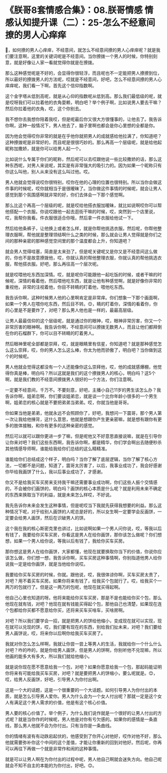 # 《朕哥8套情感合集》：08.朕哥情感 情感认知提升课（二）：25-怎么不经意间撩的男人心痒痒

🎼，如何撩的男人心痒痒，不经意间，就怎么不经意间撩的男人心痒痒呢？就是我们要注意啊，这里的关键词呢是不经意间。当你撩拨一个男人的时候，你特别刻意，就是好像让人家一看就觉得你就是在撩拨。

那么这种感觉呢是不好的，会显得你很轻浮，而且呢也不一定能把男人撩撩到位，所以最好的撩拨男人的方法呢，哎就是不经意间，好吧，怎么不经意间撩的男人心痒痒呢，我们看一下啊，首先这个信仰指数啊。

这个金字塔从低到高呢，就是从心仰的指数呢从低到高。那么我们最低级的呢，就是哎呀我们可以拉着他的衣角耍赖，明白吧？举个例子啊，比如说男人要去干嘛？然后你拉着他的衣角，哎，这个你别去。

我不想你去我想你陪着我哎，但是呢最后你又很大方很懂事的，让他去了。我告诉你啊，这种一般情况下，男人他去了，脑子里啊也都会是你心里想的全都是你。

因为他会觉得哎你非常的就是在乎他你就把男人的成就感给他拉满了，你知道吧？这种撩拨呢是非常好的，而且呢是很很巧妙的。那么再高一个层级呢，就是给他起昵称加撒娇，就是你可以给男人起一个。

比如说什么专属于你们的昵称，然后呢可以去哎跟他说一些比较撒娇的话，那么这种东西呢，对男人来说呢，其实是有非常强大的吸引力的。因为如果一个昵称只有你这么叫他，别人从来没有这么叫过他。哎。

男人他就会觉得说哎你很特别，哎你在他的心理的位置也很特别。所以当你会做这件事的时候呢，哎你就相当于是很暧昧了。当你做这件事情的时候呢，就会让男人感觉到那个氛围感啊就非常的好，你们去体会一下那个感觉啊。

那么比这个再高一个层级的呢，就是哎给他搭衣服加暧昧，就比如说啊哎你可以帮他搭配一个衣服。你说哎跟他一起去逛街干嘛的时候，哎，突然到一个店里说，哎，我帮你我看。件衣服很适合你哦，然后拿一件衣服给他试一下。

然后给他条裤子，让他换上或者怎么样，就是你帮他挑选衣服。然后呢，你帮他整理衣服啊，帮他就是整理领结啊什么之类的时候，那么就会让男人觉得就是你们之间的那种亲密的那种感觉空间里的那个温度都会上升，你知道吧？

就会男人觉得哇塞，简直是太来劲了。但是呢关键呢又是你又是不经意间这么做的，你也不是故意撩拨他，哎，你就认真的帮他整理衣服，你就认真的帮他挑选衣服，帮他搭衣服。好吧，那么再往高一个层次呢。

就是哎喂他吃东西加深情。哎，就是呢你可能跟他一起吃饭的时候，或者干嘛的时候呢，深情的看着他，然后喂他吃东西，就是让他有种感觉啊，就是好像你非常的重视他，非常的注视着他，你目不转睛的盯着他，喂他吃东西。

我告诉你啊，这种时候男人他的心里啊肯定是非常痒。你们想象一下那个画面啊，如果一个男人在喂你吃东西，然后目不转。😊，睛的盯着你，深情的看着你，你的心里是不是要炸了，对吧？那么男人他也是一样的，最最高层级。

让男人最最信仰的这个层级呢，就是通过你的眼神，哎，眼神非常厉害，你又一个非常厉害的眼神啊。我告诉你啊，不经意间可以撩拨无数男人，而且让他们都拜倒在你的石榴群下，你可以目不转睛的盯着男人。

然后眼神里呢全部都是崇拜，哎，就是眼睛里有信星，你知道吧？就是那种感觉怎么这么崇拜，哎，你的男人怎么这么棒，你太为他而骄傲了，明白吧？当你做到这个的时候呢。

男人他就会觉得这都没有一个人还能像你这么崇拜他，哎，他的成就感爆棚，他觉得你真是棒，明白吗？所以这就是我们的这个撩拨男人的核心，明白吗？这5个啊，就是我们教的不经意间撩拨男人很好的一个方法，你们注意啊。

一定要不经意间，千万不。不要刻意，好吧，主播小自己11岁的男生该怎么办？我告诉你啊，姐弟恋啊，你们要谈姐弟恋，就是谈一个比你年龄小很多的一个男生啊，姐弟恋的核心就是不要把弟弟当弟弟。哎，你就当他是哥哥。

你如果当他是弟弟，他就永远不会照顾你了，好吧，我想问一下震哥，那个男人第一次让我给他捶背，这什么意思，他就是想跟你产生更亲密嘛，就是想有跟你有更多的肢体接触，和你有更多的这种亲密的感觉。

然后可以就可以跟你更进一步了嘛，但是呢他又不好意思直接说嘛，就是在引导你让你来对吧？我们这些东西啊，我告诉你啊，都是精华，你们学会啊出去随便秒杀其他情感导师啊，谁能给我给你们总结的这么精精准。

谁能给你们总结成这个样子，明白吗？当你了解了底层逻辑，当你了解了核心方法，一切都不是问题，知道了，震哥太厉害了，以后，我事业成功了，我会好感谢你毕给我画饼了什么，我以后事业成功了，才感谢。

你又不是给我买车买房来支持我干嘛还需要事业成功啊，你们这些人振个交情感的，不会被你们画饼的，明白吗？画饼的核心本质是什么呢？就是利用未来不确定的东西来换取当下的利益，就是未来怎么样哎，不好说。

我先告诉你未来会发生这种事情，但是呢哎当下我就先获得我想要的利益。那么这种情况下呢，对于给别人画饼的人呢总是好的，所以女生啊一定要学会反画饼，一定要会给男人画饼，然后在识破男人的饼。

这个我在我的核心斯密克里也讲过，比如说啊如果一个男人问你说，哎，等我以后有钱了，我要给你买车买房，你看这是男人在给你画饼，那你该怎么做呢？你们想想，如果一个男人给你说，等我以后有钱了，我给你买车买房。

那你想这是男人在给你画饼，大家都懂，他现在就要换取你当下的价值，你说你应该怎么做，你们想一想，我告诉你啊，买车买房这种事情啊，你别指道他男人给你说我一定是给你画饼，就是当他给你说哎。

我要给你买车买房的时候，你就。跟他说，哎，我很体谅你啊，买车买房太贵了，对吧？用不着买车买房。如果你将来有钱了，给我买个包就行了。哎，给我买个一两万的包就行了。但是这一两万的包呢，他现在就买得起啊。

他自己心里也知道的呀。他将来能给你买车买房，那是不是也能给你买个包，那么他现在就有钱，对吧？他现在就有钱能买得起个包，那他自己也清楚，如果现在连个包都给你买都不愿意给你买，还将来买车买啥车，买啥房啊。

对吧？所以我们要学会一招，就是把男人的饼给他缩小，变成现在就可以实现，现在就可以兑现的饼，哎，我们要有现在的东西，别给我们扯未来，对吧？我们要给男人画饼说，哎，将来你以后啊你给我买车买房了。

我就对你怎么怎么样啊，我就让你尝一尝上等男人的生活，我就给你一个什么什么对吧？咋的咋的，就是你给男人画饼，但是男人的饼啊，你别听他不兑现嘛，所以他画的能多大有多大，所以我们就给他缩小。

就是说你现在愿不愿意给我一个包，对吧？如果你愿意给我一个包，那起码能证明你将来有可能给我买车买房，对吧？就是要把男人的饼缩小，要么呢就是。😊，哎，给男人反画饼，好吧，引导男人为你付出啊。

这是一个大的话题，这是一个很重要的一个大话题。如何引导男人为你付出的本质，就是怎么引导男人爱你。男人为什么会为一个女人付出呢？那就一定是这个女人有满足这个男人需求的价值，他是有这个核心价值。

男人要的核心价值了。举个例子，为什么我们说作就是一个很好的让男人付出的方式呢？就是当你作的时候呢，男人他是对你有亏欠感的。如果你的感情是一条直线，那么男人他就不会为你付出。只有当你是一条曲线。

你的情绪有波有有动跌宕起伏的，他感受到了你开心对他好，哎作对他不好，那么他就需要弥补你这个中间的这个差值，才能让你重新的回到对他好。然后呢，你再可以再往下再做一个就是非常作和闹的这种事情。

就是可以让男人啊在为你付出的过程中呢，男人他自己啊就会迷失方向。他自己呢就会不知不自主的本能的为你付出，好吧。😊。

